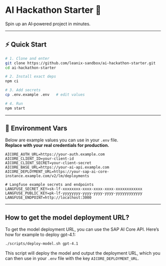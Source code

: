 # AI Hackathon Starter 🚀

Spin up an AI‑powered project in minutes.

---

## ⚡ Quick Start

```bash
# 1. Clone and enter
git clone https://github.com/leanix-sandbox/ai-hackathon-starter.git
cd ai-hackathon-starter

# 2. Install exact deps
npm ci

# 3. Add secrets
cp .env.example .env   # edit values

# 4. Run
npm start
```

---

## 🔑 Environment Vars

Below are example values you can use in your `.env` file.  
**Replace with your real credentials for production.**

```env
AICORE_AUTH_URL=https://your-auth.example.com
AICORE_CLIENT_ID=your-client-id
AICORE_CLIENT_SECRET=your-client-secret
AICORE_BASE_URL=https://your-ai-api.example.com
AICORE_DEPLOYMENT_URL=https://your-sap-ai-core-instance.example.com/v2/lm/deployments

# Langfuse example secrets and endpoints
LANGFUSE_SECRET_KEY=sk-lf-xxxxxxxx-xxxx-xxxx-xxxx-xxxxxxxxxxxx
LANGFUSE_PUBLIC_KEY=pk-lf-yyyyyyyy-yyyy-yyyy-yyyy-yyyyyyyyyyyy
LANGFUSE_ENDPOINT=http://localhost:3000
```

---

## How to get the model deployment URL?

To get the model deployment URL, you can use the SAP AI Core API. Here’s how for example to deploy gpt-4.1:

```bash
./scripts/deploy-model.sh gpt-4.1
```

This script will deploy the model and output the deployment URL, which you can then use in your `.env` file with the key `AICORE_DEPLOYMENT_URL`.

